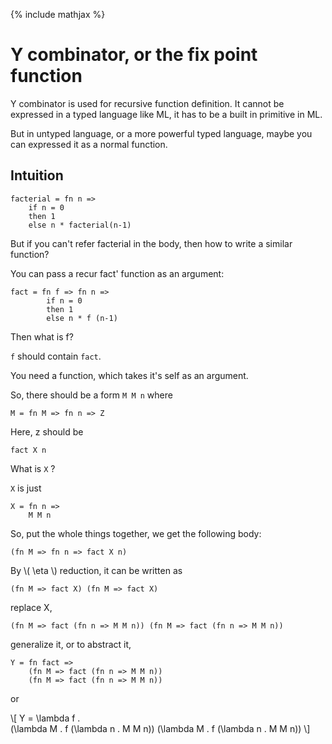 {% include mathjax %}

# Y combinator, or the fix point function

Y combinator is used for recursive function definition.
It cannot be expressed in a typed language like ML, it has to be a built in primitive in ML.

But in untyped language, or a more powerful typed language, maybe you can expressed it as a normal function.

## Intuition

```
facterial = fn n =>
	if n = 0
	then 1
	else n * facterial(n-1)
```

But if you can't refer facterial in the body, then how to write a similar function?

You can pass a recur fact' function as an argument:

```
fact = fn f => fn n =>
		if n = 0
		then 1
		else n * f (n-1)
```

Then what is f?

`f` should contain `fact`.

You need a function, which takes it's self as an argument.

So, there should be a form `M M n`
where

```
M = fn M => fn n => Z
```

Here, z should be

```
fact X n
```

What is `X` ?

`X` is just

```
X = fn n =>
	M M n
```

So, put the whole things together, we get the following body:

```
(fn M => fn n => fact X n)
```

By \\( \eta \\) reduction, it can be written as

```
(fn M => fact X) (fn M => fact X)
```

replace X,

```
(fn M => fact (fn n => M M n)) (fn M => fact (fn n => M M n))
```

generalize it, or to abstract it, 

```
Y = fn fact =>
	(fn M => fact (fn n => M M n))
	(fn M => fact (fn n => M M n))
```

or

\\[
Y = \lambda f . \
		(\lambda M . f (\lambda n . M M n))
		(\lambda M . f (\lambda n . M M n))
\\]